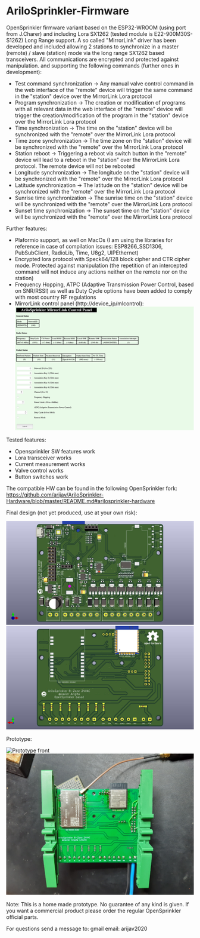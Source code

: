 # AriloSprinkler-Firmware
OpenSprinkler firmware variant based on the ESP32-WROOM (using port from J.Charer) and including Lora SX1262 (tested module is E22-900M30S-S1262) Long Range support. A so called "MirrorLink" driver has been developed and included allowing 2 stations to synchronize in a master (remote) / slave (station) mode via the long range SX1262 based transceivers. All communications are encrypted and protected against manipulation.  and supporting the following commands (further ones in development):

- Test command synchronization -> Any manual valve control command in the web interface of the "remote" device will trigger the same command in the "station" device over the MirrorLink Lora protocol
- Program synchronization  -> The creation or modification of programs with all relevant data in the web interface of the "remote" device will trigger the creation/modification of the program in the "station" device over the MirrorLink Lora protocol
- Time synchronization -> The time on the "station" device will be synchronized with the "remote" over the MirrorLink Lora protocol
- Time zone synchronization -> The time zone on the "station" device will be synchronized with the "remote" over the MirrorLink Lora protocol
- Station reboot -> Triggering a reboot via switch button in the "remote" device will lead to a reboot in the "station" over the MirrorLink Lora protocol. The remote device will not be rebooted
- Longitude synchronization -> The longitude on the "station" device will be synchronized with the "remote" over the MirrorLink Lora protocol
- Latitude synchronization -> The latitude on the "station" device will be synchronized with the "remote" over the MirrorLink Lora protocol
- Sunrise time synchronization -> The sunrise time on the "station" device will be synchronized with the "remote" over the MirrorLink Lora protocol
- Sunset time synchronization -> The sunset time on the "station" device will be synchronized with the "remote" over the MirrorLink Lora protocol

Further features:
- Plaformio support, as well on MacOs (I am using the libraries for reference in case of compilation issues: ESP8266_SSD1306, PubSubClient, RadioLib, Time, U8g2, UIPEthernet)
- Encrypted lora protocol with Speck64/128 block cipher and CTR cipher mode. Protected against manipulation (the repetition of an intercepted command will not induce any actions neither on the remote nor on the station)
- Frequency Hopping, ATPC (Adaptive Transmission Power Control, based on SNR/RSSI) as well as Duty Cycle options have been added to comply with most country RF regulations 
- MirrorLink control panel (http://device_ip/mlcontrol):
![MirrorLink Control Panel](https://github.com/arijav/AriloSprinkler-Firmware/blob/master/pictures/AriloSprinkler_MirrorLink_Control.jpg)

Tested features:
- Opensprinkler SW features work
- Lora transceiver works
- Current measurement works
- Valve control works
- Button switches work

The compatible HW can be found in the following OpenSprinkler fork:
https://github.com/arijav/AriloSprinkler-Hardware/blob/master/README.md#arilosprinkler-hardware

Final design (not yet produced, use at your own risk):

![Final design front](https://github.com/arijav/AriloSprinkler-Hardware/blob/master/AriloSprinkler/Pictures/AriloSprinklerAC_front.jpg)
![Final design back](https://github.com/arijav/AriloSprinkler-Hardware/blob/master/AriloSprinkler/Pictures/AriloSprinklerAC_back.jpg)

Prototype:

![Prototype front](https://github.com/arijav/AriloSprinkler-Hardware/blob/master/AriloSprinkler/Pictures/AriloSprinklerAC_prototype_front.jpg)
![Prototype back](https://github.com/arijav/AriloSprinkler-Hardware/blob/master/AriloSprinkler/Pictures/AriloSprinklerAC_prototype_back.jpg)

Note: This is a home made prototype. No guarantee of any kind is given. If you want a commercial product please order the regular OpenSprinkler official parts.

For questions send a message to:
gmail email: arijav2020
